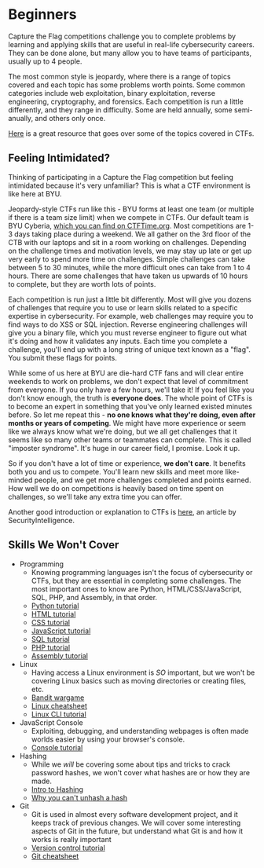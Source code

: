 # Beginners
Capture the Flag competitions challenge you to complete problems by learning and applying skills that are useful in real-life cybersecurity careers. They can be done alone, but many allow you to have teams of participants, usually up to 4 people. 

The most common style is jeopardy, where there is a range of topics covered and each topic has some problems worth points. Some common categories include web exploitation, binary exploitation, reverse engineering, cryptography, and forensics. Each competition is run a little differently, and they range in difficulty. Some are held annually, some semi-anually, and others only once. 

[Here](https://ctf101.org/) is a great resource that goes over some of the topics covered in CTFs. 

## Feeling Intimidated?
Thinking of participating in a Capture the Flag competition but feeling intimidated because it's very unfamiliar? This is what a CTF environment is like here at BYU. 

Jeopardy-style CTFs run like this - BYU forms at least one team (or multiple if there is a team size limit) when we compete in CTFs. Our default team is BYU Cyberia, [which you can find on CTFTime.org](https://ctftime.org/team/155711). Most competitions are 1-3 days taking place during a weekend. We all gather on the 3rd floor of the CTB with our laptops and sit in a room working on challenges. Depending on the challenge times and motivation levels, we may stay up late or get up very early to spend more time on challenges. Simple challenges can take between 5 to 30 minutes, while the more difficult ones can take from 1 to 4 hours. There are some challenges that have taken us upwards of 10 hours to complete, but they are worth lots of points. 

Each competition is run just a little bit differently. Most will give you dozens of challenges that require you to use or learn skills related to a specific expertise in cybersecurity. For example, web challenges may require you to find ways to do XSS or SQL injection. Reverse engineering challenges will give you a binary file, which you must reverse engineer to figure out what it's doing and how it validates any inputs. Each time you complete a challenge, you'll end up with a long string of unique text known as a "flag". You submit these flags for points. 

While some of us here at BYU are die-hard CTF fans and will clear entire weekends to work on problems, we don't expect that level of commitment from everyone. If you only have a few hours, we'll take it! If you feel like you don't know enough, the truth is **everyone does**. The whole point of CTFs is to become an expert in something that you've only learned existed minutes before. So let me repeat this - **no one knows what they're doing, even after months or years of competing**. We might have more experience or seem like we always know what we're doing, but we all get challenges that it seems like so many other teams or teammates can complete. This is called "imposter syndrome". It's huge in our career field, I promise. Look it up.

So if you don't have a lot of time or experience, **we don't care**. It benefits both you and us to compete. You'll learn new skills and meet more like-minded people, and we get more challenges completed and points earned. How well we do on competitions is heavily based on time spent on challenges, so we'll take any extra time you can offer. 

Another good introduction or explanation to CTFs is [here](https://securityintelligence.com/behind-the-scenes-at-a-capture-the-flag-ctf-competition/), an article by SecurityIntelligence. 
## Skills We Won't Cover
* Programming
    * Knowing programming languages isn't the focus of cybersecurity or CTFs, but they are essential in completing some challenges. The most important ones to know are Python, HTML/CSS/JavaScript, SQL, PHP, and Assembly, in that order. 
    * [Python tutorial](https://www.w3schools.com/python/default.asp)
    * [HTML tutorial](https://www.w3schools.com/html/default.asp)
    * [CSS tutorial](https://www.w3schools.com/css/default.asp)
    * [JavaScript tutorial](https://www.w3schools.com/js/default.asp)
    * [SQL tutorial](https://www.w3schools.com/sql/default.asp)
    * [PHP tutorial](https://www.w3schools.com/php/default.asp)
    * [Assembly tutorial](https://www.tutorialspoint.com/assembly_programming/index.htm)
* Linux
    * Having access a Linux environment is *SO* important, but we won't be covering Linux basics such as moving directories or creating files, etc. 
    * [Bandit wargame](https://overthewire.org/wargames/bandit/)
    * [Linux cheatsheet](https://linoxide.com/linux-commands-cheat-sheet/)
    * [Linux CLI tutorial](https://ubuntu.com/tutorials/command-line-for-beginners#1-overview)
* JavaScript Console
    * Exploiting, debugging, and understanding webpages is often made worlds easier by using your browser's console.
    * [Console tutorial](https://www.digitalocean.com/community/tutorials/how-to-use-the-javascript-developer-console)
* Hashing
    * While we *will* be covering some about tips and tricks to crack password hashes, we won't cover what hashes are or how they are made. 
    * [Intro to Hashing](https://www.theguardian.com/technology/2016/dec/15/passwords-hacking-hashing-salting-sha-2)
    * [Why you can't unhash a hash](https://stackoverflow.com/questions/6603849/why-is-it-not-possible-to-reverse-a-cryptographic-hash)
* Git
    * Git is used in almost every software development project, and it keeps track of previous changes. We will cover some interesting aspects of Git in the future, but understand what Git is and how it works is really important
    * [Version control tutorial](https://www.atlassian.com/git/tutorials/what-is-version-control)
    * [Git cheatsheet](https://i.redd.it/8341g68g1v7y.png)
